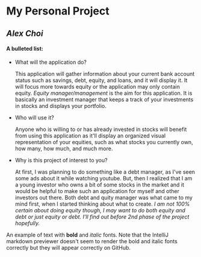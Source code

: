 # My Personal Project

## _Alex Choi_

#### A **bulleted** list:
- What will the application do?

    This application will gather information about your current bank account
    status such as savings, debt, equity, and loans, and it will
    display it. It will focus more towards equity or the application may only
    contain equity. *Equity manager/management* is the aim for this
    application. It is basically an investment manager that keeps a track
    of your investments in stocks and displays your portfolio.

- Who will use it?

    Anyone who is willing to or has already invested in stocks will benefit
    from using this application as it'll display an organized
    visual representation of your equities, such as what stocks you
    currently own, how many, how much, and much more.

- Why is this project of interest to you?

    At first, I was planning to do something like a debt manager, as I've
    seen some ads about it while watching youtube. But, then I realized
    that I am a young investor who owns a bit of some stocks in the market
    and it would be helpful to make such an application for myself
    and other investors out there. Both debt and quity manager was what
    came to my mind first, when I started thinking about
    what to create. *I am not 100% certain about doing equity though,
    I may want to do both equity and debt or just equity or debt.
    I'll find out before 2nd phase of the project hopefully.*


An example of text with **bold** and *italic* fonts.  Note that the IntelliJ markdown previewer doesn't seem to render 
the bold and italic fonts correctly but they will appear correctly on GitHub.